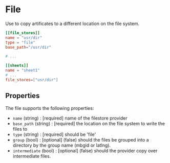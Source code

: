 # File

Use to copy artificates to a different location on the file system.

```toml
[[file_stores]]
name = "usr/dir"
type = "file"
base_path="/usr/dir"

# ...

[[sheets]]
name = "sheet1"
# ...
file_stores=["usr/dir"]
```

## Properties

The file supports the following properties:

* `name` (string) : [required] name of the filestore provider
* `base_path` (string) : [required] the location on the file system to write the files to
* `type` (string) : [required] should be 'file'
* `group` (bool) : [optional] (false) should the files be grouped into a directory by the group name (mbgid or latlng).
* `intermediate` (bool) : [optional] (false) should the provider copy over intermediate files.